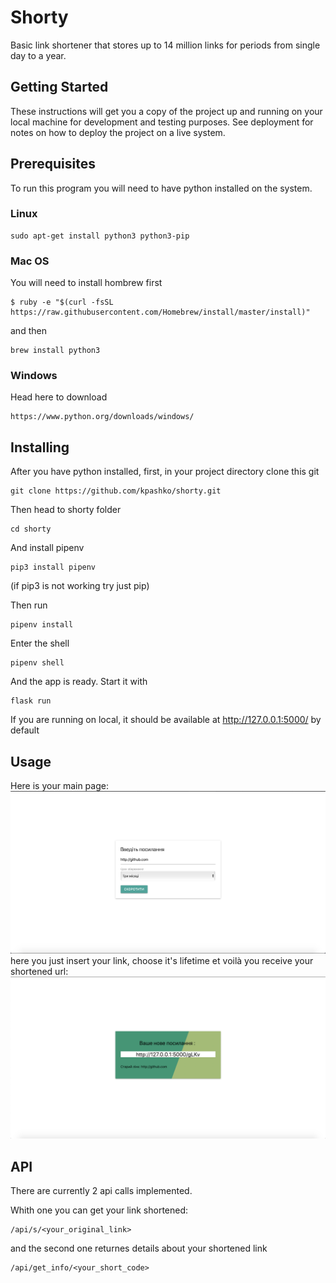 # Shorty

Basic link shortener that stores up to 14 million links for periods from single day to a year.

## Getting Started

These instructions will get you a copy of the project up and running on your local machine for development and testing purposes. See deployment for notes on how to deploy the project on a live system.

## Prerequisites

To run this program you will need to have python installed on the system.

### Linux
```
sudo apt-get install python3 python3-pip
```

### Mac OS
You will need to install hombrew first
```
$ ruby -e "$(curl -fsSL https://raw.githubusercontent.com/Homebrew/install/master/install)"
```
and then
```
brew install python3
```

### Windows
Head here to download 
```
https://www.python.org/downloads/windows/
```

## Installing

After you have python installed, first, in your project directory clone this git

```
git clone https://github.com/kpashko/shorty.git
```

Then head to shorty folder

```
cd shorty 
```

And install pipenv

```
pip3 install pipenv 
```
(if pip3 is not working try just pip)

Then run
```
pipenv install
```
Enter the shell
```
pipenv shell
```
And the app is ready. Start it with
```
flask run
```
If you are running on local, it should be available at http://127.0.0.1:5000/ by default

## Usage
Here is your main page:
![Start page](url_shortener/img/shorty-startpage.png)
here you just insert your link, choose it's lifetime et voilà
you receive your shortened url:
![Link added](url_shortener/img/shorty-link-added.png)


## API

There are currently 2 api calls implemented.

Whith one you can get your link shortened:
```
/api/s/<your_original_link>
```
and the second one returnes details about your shortened link
```
/api/get_info/<your_short_code>
```

